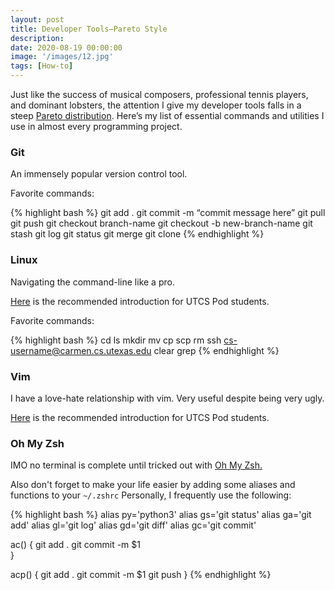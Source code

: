 ```yaml
---
layout: post
title: Developer Tools—Pareto Style
description:
date: 2020-08-19 00:00:00
image: '/images/12.jpg'
tags: [How-to]
---
```


Just like the success of musical composers, professional tennis players, and dominant lobsters, the attention I give my developer tools falls in a steep [Pareto distribution](https://en.wikipedia.org/wiki/Pareto_distribution). Here’s my list of essential commands and utilities I use in almost every programming project.

### Git

An immensely popular version control tool.

Favorite commands:

{% highlight bash %}
git add .
git commit -m “commit message here”
git pull
git push
git checkout branch-name
git checkout -b new-branch-name
git stash
git log
git status
git merge
git clone
{% endhighlight %}

### Linux

Navigating the command-line like a pro.

[Here](../resources/dev-tools/linux.pdf) is the recommended introduction for UTCS Pod students.

Favorite commands:

{% highlight bash %}
cd
ls
mkdir
mv
cp
scp
rm
ssh cs-username@carmen.cs.utexas.edu
clear
grep
{% endhighlight %}


### Vim

I have a love-hate relationship with vim. Very useful despite being very ugly. 

[Here](../resources/dev-tools/vim.pdf) is the recommended introduction for UTCS Pod students.

### Oh My Zsh

IMO no terminal is complete until tricked out with [Oh My Zsh.](https://ohmyz.sh/)

Also don't forget to make your life easier by adding some aliases and functions to your `~/.zshrc` Personally, I frequently use the following:

{% highlight bash %}
alias py='python3'
alias gs='git status'
alias ga='git add'
alias gl='git log'
alias gd='git diff'
alias gc='git commit'

ac() { 
    git add . 
    git commit -m $1  
}

acp() {
    git add .
    git commit -m $1
    git push
}
{% endhighlight %}